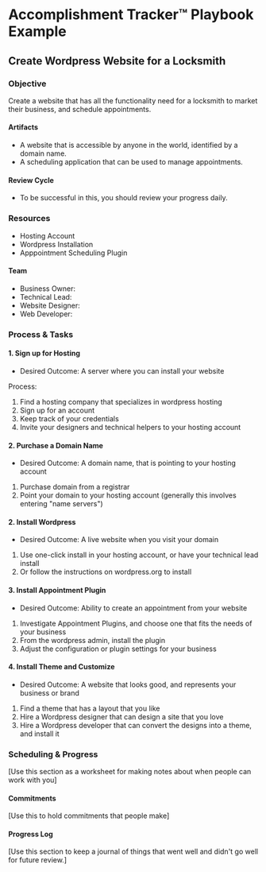 # Accomplishment Tracker™ Playbook Example

## Create Wordpress Website for a Locksmith

### Objective

Create a website that has all the functionality need for a locksmith to 
market their business, and schedule appointments.

#### Artifacts

* A website that is accessible by anyone in the world, identified by a domain name.
* A scheduling application that can be used to manage appointments.

#### Review Cycle

* To be successful in this, you should review your progress daily.

### Resources

* Hosting Account
* Wordpress Installation
* Apppointment Scheduling Plugin

#### Team

* Business Owner:
* Technical Lead:
* Website Designer:
* Web Developer:

### Process & Tasks

#### 1. Sign up for Hosting

* Desired Outcome: A server where you can install your website

Process:

1. Find a hosting company that specializes in wordpress hosting
1. Sign up for an account
1. Keep track of your credentials
1. Invite your designers and technical helpers to your hosting account

#### 2. Purchase a Domain Name

* Desired Outcome: A domain name, that is pointing to your hosting account

1. Purchase domain from a registrar
1. Point your domain to your hosting account (generally this involves entering "name servers")

#### 2. Install Wordpress

* Desired Outcome: A live website when you visit your domain

1. Use one-click install in your hosting account, or have your technical lead install
1. Or follow the instructions on wordpress.org to install

#### 3. Install Appointment Plugin

* Desired Outcome: Ability to create an appointment from your website

1. Investigate Appointment Plugins, and choose one that fits the needs of your business
1. From the wordpress admin, install the plugin
1. Adjust the configuration or plugin settings for your business

#### 4. Install Theme and Customize

* Desired Outcome: A website that looks good, and represents your business or brand

1. Find a theme that has a layout that you like
1. Hire a Wordpress designer that can design a site that you love
1. Hire a Wordpress developer that can convert the designs into a theme, and install it

### Scheduling & Progress

[Use this section as a worksheet for making notes about when people can work with you]


#### Commitments

[Use this to hold commitments that people make]


#### Progress Log

[Use this section to keep a journal of things that went well and didn't go well for future review.]

